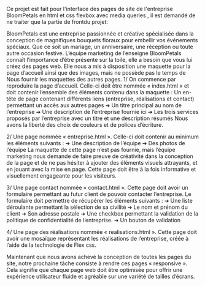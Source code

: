 Ce projet est fait pour l'interface des pages de site de l'entreprise BloomPetals en html et css flexbox avec media queries
, il est demandé de ne traiter que la partie de frontdu projet:

BloomPetals est une entreprise passionnée et créative spécialisée dans la
conception de magnifiques bouquets floraux pour embellir vos événements
spéciaux. Que ce soit un mariage, un anniversaire, une réception ou toute
autre occasion festive.
L’équipe marketing de l’enseigne BloomPetals connaît l’importance d’être
présente sur la toile, elle a besoin que vous lui créez des pages web.
Elle nous a mis à disposition une maquette pour la page d’accueil ainsi que
des images, mais ne possède pas le temps de Nous fournir les maquettes des
autres pages.
1/ On commence par reproduire la page d’accueil. Celle-ci doit être nommée «
index.html » et doit contenir l’ensemble des éléments contenu dans la
maquette :
 Un en-tête de page contenant différents liens (entreprise, réalisations et
contact) permettant un accès aux autres pages
➔ Un titre principal au nom de l’entreprise
➔ Une description de l’entreprise fournie ici
➔ Les trois services proposés par l’entreprise avec un titre et une
description résumés
Nous avons la liberté des choix de couleurs et de polices d’écriture.

2/ Une page nommée « entreprise.html ». Celle-ci doit contenir au
minimum les éléments suivants :
➔ Une description de l’équipe
➔ Des photos de l’équipe
La maquette de cette page n’est pas fournie, mais l’équipe marketing nous
demande de faire preuve de créativité dans la conception de la page et de
ne pas hésiter à ajouter des éléments visuels attrayants, et en jouant avec la
mise en page. Cette page doit être à la fois informative et visuellement
engageante pour les visiteurs.

3/ Une page contact nommée « contact.html ». Cette page doit avoir un
formulaire permettant au futur client de pouvoir contacter l’entreprise.
Le formulaire doit permettre de récupérer les éléments suivants :
➔ Une liste déroulante permettant la sélection de sa civilité
➔ Le nom et prénom du client
➔ Son adresse postale
➔ Une checkbox permettant la validation de la politique de confidentialité
de l’entreprise.
➔ Un bouton de validation

4/ Une page des réalisations nommée « realisations.html ». Cette page doit
avoir une mosaïque représentant les réalisations de l’entreprise, créée à l’aide
de la technologie de Flex css.

Maintenant que nous avons achevé la conception de toutes les pages du site,
notre prochaine tâche consiste à rendre ces pages « responsive ». Cela
signifie que chaque page web doit être optimisée pour offrir une expérience
utilisateur fluide et agréable sur une variété de tailles d’écrans.
